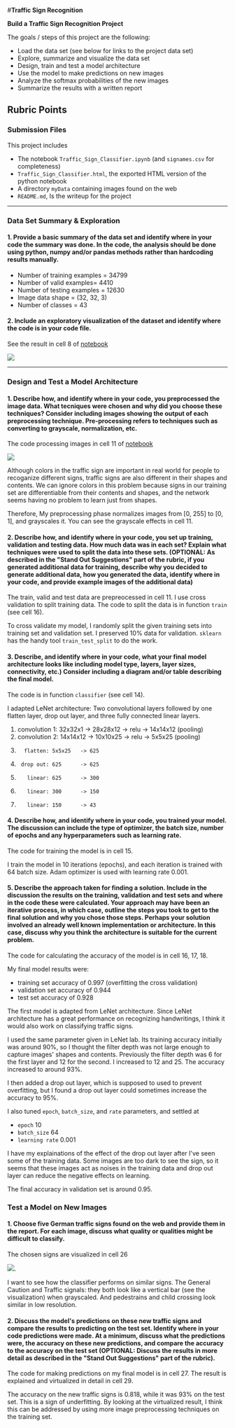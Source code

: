 #**Traffic Sign Recognition** 

**Build a Traffic Sign Recognition Project**

The goals / steps of this project are the following:
* Load the data set (see below for links to the project data set)
* Explore, summarize and visualize the data set
* Design, train and test a model architecture
* Use the model to make predictions on new images
* Analyze the softmax probabilities of the new images
* Summarize the results with a written report


## Rubric Points

### Submission Files

This project includes

- The notebook `Traffic_Sign_Classifier.ipynb` (and `signames.csv` for completeness)
- `Traffic_Sign_Classifier.html`, the exported HTML version of the python notebook
- A directory `myData` containing images found on the web
- `README.md`, Is the writeup for the project

---

### Data Set Summary & Exploration

#### 1. Provide a basic summary of the data set and identify where in your code the summary was done. In the code, the analysis should be done using python, numpy and/or pandas methods rather than hardcoding results manually.


- Number of training examples = 34799
- Number of valid examples= 4410
- Number of testing examples = 12630
- Image data shape = (32, 32, 3)
- Number of classes = 43

#### 2. Include an exploratory visualization of the dataset and identify where the code is in your code file.

See the result in cell 8 of [notebook](https://github.com/vijaychavan007/Traffic-sign-classifier/blob/master/Traffic_Sign_Classifier.ipynb)

![ ](./data.png  "Data Visualization")

---

### Design and Test a Model Architecture

#### 1. Describe how, and identify where in your code, you preprocessed the image data. What tecniques were chosen and why did you choose these techniques? Consider including images showing the output of each preprocessing technique. Pre-processing refers to techniques such as converting to grayscale, normalization, etc.

The code processing images in cell 11 of [notebook](https://github.com/vijaychavan007/Traffic-sign-classifier/blob/master/Traffic_Sign_Classifier.ipynb)

![ ](processing.png  "Image Processing")

Although colors in the traffic sign are important in real world for
people to recoganize different signs, traffic signs are also different
in their shapes and contents. We can ignore colors in this problem
because signs in our training set are differentiable from their
contents and shapes, and the network seems having no problem to learn
just from shapes.

Therefore, My preprocessing phase normalizes images from [0, 255] to
[0, 1], and grayscales it. You can see the grayscale effects in cell
11.


#### 2. Describe how, and identify where in your code, you set up training, validation and testing data. How much data was in each set? Explain what techniques were used to split the data into these sets. (OPTIONAL: As described in the "Stand Out Suggestions" part of the rubric, if you generated additional data for training, describe why you decided to generate additional data, how you generated the data, identify where in your code, and provide example images of the additional data)

The train, valid and test data are prepreocessed in cell 11. I use
cross validation to split training data. The code to split the data
is in function `train` (see cell 16).

To cross validate my model, I randomly split the given training sets
into training set and validation set. I preserved 10% data for
validation. `sklearn` has the handy tool `train_test_split` to do the
work.

#### 3. Describe, and identify where in your code, what your final model architecture looks like including model type, layers, layer sizes, connectivity, etc.) Consider including a diagram and/or table describing the final model.

The code is in function `classifier` (see cell 14).

I adapted LeNet architecture: Two convolutional layers followed by one
flatten layer, drop out layer, and three fully connected linear
layers.

1. convolution 1: 32x32x1  -> 28x28x12 -> relu -> 14x14x12 (pooling)
2. convolution 2: 14x14x12 -> 10x10x25 -> relu -> 5x5x25   (pooling)
3.       flatten: 5x5x25   -> 625
4.      drop out: 625      -> 625
5.        linear: 625      -> 300
6.        linear: 300      -> 150
7.        linear: 150      -> 43

#### 4. Describe how, and identify where in your code, you trained your model. The discussion can include the type of optimizer, the batch size, number of epochs and any hyperparameters such as learning rate.

The code for training the model is in cell 15.

I train the model in 10 iterations (epochs), and each iteration is
trained with 64 batch size. Adam optimizer is used with learning rate
0.001.

#### 5. Describe the approach taken for finding a solution. Include in the discussion the results on the training, validation and test sets and where in the code these were calculated. Your approach may have been an iterative process, in which case, outline the steps you took to get to the final solution and why you chose those steps. Perhaps your solution involved an already well known implementation or architecture. In this case, discuss why you think the architecture is suitable for the current problem.

The code for calculating the accuracy of the model is in cell 16, 17, 18.

My final model results were:
* training set accuracy of 0.997 (overfitting the cross validation)
* validation set accuracy of 0.944
* test set accuracy of 0.928


The first model is adapted from LeNet architecture. Since LeNet
architecture has a great performance on recognizing handwritings, I
think it would also work on classifying traffic signs.

I used the same parameter given in LeNet lab. Its training accuracy
initially was around 90%, so I thought the filter depth was not large
enough to capture images' shapes and contents. Previously the filter
depth was 6 for the first layer and 12 for the second. I increased
to 12 and 25. The accuracy increased to around 93%.

I then added a drop out layer, which is supposed to used to prevent
overfitting, but I found a drop out layer could sometimes increase the
accuracy to 95%.

I also tuned `epoch`, `batch_size`, and `rate` parameters, and settled at

- `epoch` 10
- `batch_size` 64
- `learning rate` 0.001

I have my explainations of the effect of the drop out layer after I've
seen some of the training data. Some images are too dark to see the
sign, so it seems that these images act as noises in the training data
and drop out layer can reduce the negative effects on learning.

The final accuracy in validation set is around 0.95.

### Test a Model on New Images

#### 1. Choose five German traffic signs found on the web and provide them in the report. For each image, discuss what quality or qualities might be difficult to classify.

The chosen signs are visualized in cell 26

![ ](./myData.png  "New Images").

I want to see how the classifier performs on similar signs. The
General Caution and Traffic signals: they both look like a vertical bar
(see the visualization) when grayscaled. And pedestrains and child
crossing look similar in low resolution.

#### 2. Discuss the model's predictions on these new traffic signs and compare the results to predicting on the test set. Identify where in your code predictions were made. At a minimum, discuss what the predictions were, the accuracy on these new predictions, and compare the accuracy to the accuracy on the test set (OPTIONAL: Discuss the results in more detail as described in the "Stand Out Suggestions" part of the rubric).

The code for making predictions on my final model is in cell 27. The
result is explained and virtualized in detail in cell 29.

The accuracy on the new traffic signs is 0.818, while it was 93% on
the test set. This is a sign of underfitting. By looking at the
virtualized result, I think this can be addressed by using more image
preprocessing techniques on the training set.


